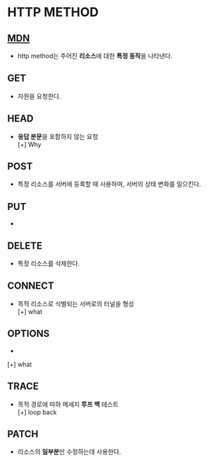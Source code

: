 
# HTTP METHOD  
## [MDN](https://developer.mozilla.org/ko/docs/Web/HTTP/Methods)  

* http method는 주어진 **리소스**에 대한 **특정 동작**을 나타낸다.  

## GET  
* 자원을 요청한다.  

## HEAD  
* **응답 분문**을 포함하지 않는 요청  
[+] Why  

## POST  
* 특정 리소스를 서버에 등록할 때 사용하며, 서버의 상태 변화를 일으킨다.  


## PUT  
* 

## DELETE  
* 특정 리소스를 삭제한다.  

## CONNECT  
* 목적 리소스로 식별되는 서버로의 터널을 형성  
[+] what  

## OPTIONS  
* 
[+] what  

## TRACE  
* 목적 경로에 따하 메세지 **루프 백** 테스트  
[+] loop back  


## PATCH  
* 리소스의 **일부분**만 수정하는데 사용한다.  









